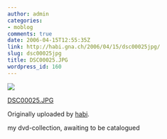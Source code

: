 ```yaml
---
author: admin
categories:
- moblog
comments: true
date: 2006-04-15T12:55:35Z
link: http://habi.gna.ch/2006/04/15/dsc00025jpg/
slug: dsc00025jpg
title: DSC00025.JPG
wordpress_id: 160
---
```


[![](http://static.flickr.com/45/128846202_ee73819ff3_m.jpg)](http://www.flickr.com/photos/habi/128846202/)
   

 
  [DSC00025.JPG](http://www.flickr.com/photos/habi/128846202/)
    

  Originally uploaded by [habi](http://www.flickr.com/people/habi/).
 



my dvd-collection, awaiting to be catalogued
  

